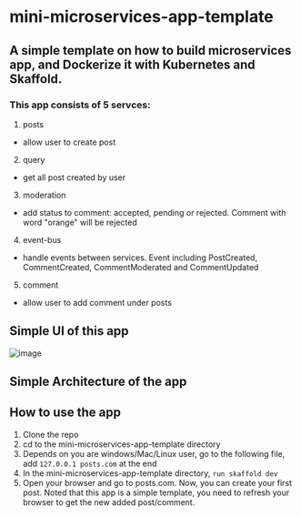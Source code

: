 # mini-microservices-app-template
## A simple template on how to build microservices app, and Dockerize it with Kubernetes and Skaffold.
### This app consists of 5 servces:
1. posts
  - allow user to create post
2. query
  - get all post created by user 
3. moderation
  - add status to comment: accepted, pending or rejected. Comment with word "orange" will be rejected
4. event-bus
  - handle events between services. Event including PostCreated, CommentCreated,  CommentModerated and CommentUpdated
5. comment
  - allow user to add comment under posts

## Simple UI of this app
![image](https://user-images.githubusercontent.com/35439849/101474063-9220f880-3985-11eb-93b0-84d9cd845f0d.png)

## Simple Architecture of the app

## How to use the app
1. Clone the repo
2. cd to the mini-microservices-app-template directory
3. Depends on you are windows/Mac/Linux user, go to the following file, add `127.0.0.1 posts.com` at the end
4. In the mini-microservices-app-template directory, `run skaffold dev`
5. Open your browser and go to posts.com. Now, you can create your first post. Noted that this app is a simple template, you need to refresh your browser to get the new added post/comment.
    

